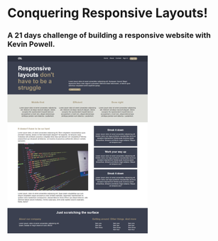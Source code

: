 # Conquering Responsive Layouts!
### A 21 days challenge of building a responsive website with Kevin Powell.

<img src="./final-project/assets/Final_Project.png" height="400" alt="Screenshot"/>
